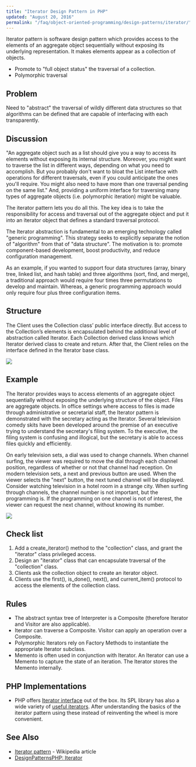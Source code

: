 ```yaml
---
title: "Iterator Design Pattern in PHP"
updated: "August 20, 2016"
permalink: "/faq/object-oriented-programming/design-patterns/iterator/"
---
```


Iterator pattern is software design pattern which provides access to the elements
of an aggregate object sequentially without exposing its underlying representation.
It makes elements appear as a collection of objects.

* Promote to "full object status" the traversal of a collection.
* Polymorphic traversal

## Problem

Need to "abstract" the traversal of wildly different data structures so that
algorithms can be defined that are capable of interfacing with each transparently.

## Discussion

"An aggregate object such as a list should give you a way to access its elements
without exposing its internal structure. Moreover, you might want to traverse the
list in different ways, depending on what you need to accomplish. But you probably
don't want to bloat the List interface with operations for different traversals,
even if you could anticipate the ones you'll require. You might also need to have
more than one traversal pending on the same list." And, providing a uniform
interface for traversing many types of aggregate objects (i.e. polymorphic
iteration) might be valuable.

The iterator pattern lets you do all this. The key idea is to take the
responsibility for access and traversal out of the aggregate object and put it
into an iterator object that defines a standard traversal protocol.

The Iterator abstraction is fundamental to an emerging technology called "generic programming". This strategy seeks to explicitly separate the notion of "algorithm" from that of "data structure". The motivation is to: promote component-based development, boost productivity, and reduce configuration management.

As an example, if you wanted to support four data structures (array, binary tree, linked list, and hash table) and three algorithms (sort, find, and merge), a traditional approach would require four times three permutations to develop and maintain. Whereas, a generic programming approach would only require four plus three configuration items.

## Structure

The Client uses the Collection class’ public interface directly. But access to the Collection’s elements is encapsulated behind the additional level of abstraction called Iterator. Each Collection derived class knows which Iterator derived class to create and return. After that, the Client relies on the interface defined in the Iterator base class.

<img src="https://lh3.googleusercontent.com/-z3jk02ZX6Io/VQLkzPfZwjI/AAAAAAAACPI/5GTjkdhU5b8/w988-h593-no/Iterator-2x.png">

## Example

The Iterator provides ways to access elements of an aggregate object sequentially without exposing the underlying structure of the object. Files are aggregate objects. In office settings where access to files is made through administrative or secretarial staff, the Iterator pattern is demonstrated with the secretary acting as the Iterator. Several television comedy skits have been developed around the premise of an executive trying to understand the secretary's filing system. To the executive, the filing system is confusing and illogical, but the secretary is able to access files quickly and efficiently.

On early television sets, a dial was used to change channels. When channel surfing, the viewer was required to move the dial through each channel position, regardless of whether or not that channel had reception. On modern television sets, a next and previous button are used. When the viewer selects the "next" button, the next tuned channel will be displayed. Consider watching television in a hotel room in a strange city. When surfing through channels, the channel number is not important, but the programming is. If the programming on one channel is not of interest, the viewer can request the next channel, without knowing its number.

<img src="https://lh5.googleusercontent.com/-qZkWW6f9nqQ/VQLkzV0O1mI/AAAAAAAACPM/8FBVpL431pk/w824-h460-no/Iterator_example1-2x.png">

## Check list

1. Add a create_iterator() method to the "collection" class, and grant the "iterator" class privileged access.
2. Design an "iterator" class that can encapsulate traversal of the "collection" class.
3. Clients ask the collection object to create an iterator object.
4. Clients use the first(), is_done(), next(), and current_item() protocol to access the elements of the collection class.

## Rules

* The abstract syntax tree of Interpreter is a Composite (therefore Iterator and Visitor are also applicable).
* Iterator can traverse a Composite. Visitor can apply an operation over a Composite.
* Polymorphic Iterators rely on Factory Methods to instantiate the appropriate Iterator subclass.
* Memento is often used in conjunction with Iterator. An Iterator can use a Memento to capture the state of an iteration. The Iterator stores the Memento internally.

## PHP Implementations

* PHP offers [Iterator interface](http://php.net/manual/en/class.iterator.php)
  out of the box. Its SPL library has also a wide variety of
  [useful iterators](http://php.net/manual/en/spl.iterators.php). After
  understanding the basics of the iterator pattern using these instead of
  reinventing the wheel is more convenient.

## See Also

* [Iterator pattern](https://en.wikipedia.org/wiki/Iterator_pattern) - Wikipedia article
* [DesignPatternsPHP: Iterator](http://designpatternsphp.readthedocs.io/en/latest/Behavioral/Iterator/README.html)

